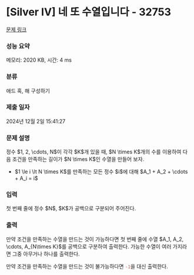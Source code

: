 # [Silver IV] 네 또 수열입니다 - 32753 

[문제 링크](https://www.acmicpc.net/problem/32753) 

### 성능 요약

메모리: 2020 KB, 시간: 4 ms

### 분류

애드 혹, 해 구성하기

### 제출 일자

2024년 12월 2일 15:41:27

### 문제 설명

<p>정수 $1, 2, \cdots, N$이 각각 $K$개 있을 때, $N \times K$개의 수를 이용하여 다음 조건을 만족하는 길이가 $N \times K$인 수열을 만들어 보자.</p>

<ul>
	<li>$1 \le i \lt N \times K$를 만족하는 모든 정수 $i$에 대해 $A_1 + A_2 + \cdots + A_i = i$</li>
</ul>

### 입력 

 <p>첫 번째 줄에 정수 $N$, $K$가 공백으로 구분되어 주어진다.</p>

### 출력 

 <p>만약 조건을 만족하는 수열을 만드는 것이 가능하다면 첫 번째 줄에 수열 $A_1, A_2, \cdots, A_{N\times K}$를 공백으로 구분하여 출력한다. 가능한 수열이 여러 가지라면 그중 아무거나 하나를 출력한다.</p>

<p>만약 조건을 만족하는 수열을 만드는 것이 불가능하다면 <span style="color:#e74c3c;"><code>-1</code></span>을 대신 출력한다.</p>

